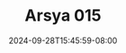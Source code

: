 --- 
title: "Arsya 015"
description: "video  video bokep Arsya 015 telegram full  "
date: 2024-09-28T15:45:59-08:00
file_code: "ax8iap2s5hby"
draft: false
cover: "r3ljrfmdwjjuglt0.jpg"
tags: ["Arsya", "bokep-indo", "bokep-viral", "bokep-ig"]
length: 71
fld_id: "1398181"
foldername: "Arsya"
categories: ["Arsya"]
views: 11
---